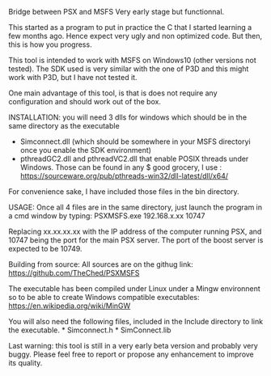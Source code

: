 Bridge between PSX and MSFS
Very early stage but functionnal.

This started as a program to put in practice the C that I started learning a few months ago. Hence expect very ugly and non optimized code. But then, this is how you progress.

This tool is intended to work with MSFS on Windows10 (other versions not tested). 
The SDK used is very similar with the one of P3D and this might work with P3D, but I have not tested it.

One main advantage of this tool, is that is does not require any configuration
and should work out of the box.

INSTALLATION:
you will need 3 dlls for windows which should be in the same directory as the executable
  * Simconnect.dll (which should be somewhere in your MSFS directoryi once you enable the SDK environment)
  * pthreadGC2.dll and pthreadVC2.dll that enable POSIX threads under Windows. Those can be found in any $
  good grocery, I use : https://sourceware.org/pub/pthreads-win32/dll-latest/dll/x64/

  For convenience sake, I have included those files in the bin directory.

  USAGE:
  Once all 4 files are in the same directory, just launch the program in a cmd window by typing: PSXMSFS.exe 192.168.x.xx 10747

  Replacing xx.xx.xx.xx with the IP address of the computer running PSX, and 10747 being the port for the main PSX server. The port of the boost server is expected to be 10749.

  
  Building from source:
  All sources are on the githug link: https://github.com/TheChed/PSXMSFS

  The executable has been compiled under Linux under a Mingw environnent so to be able to create Windows compatible executables:
  https://en.wikipedia.org/wiki/MinGW

  You will also need the following files, included in the Include directory to link the executable.
    * Simconnect.h
    * SimConnect.lib


Last warning: this tool is still in a very early beta version and probably very buggy. Please feel free to report or propose any enhancement to improve its quality. 
